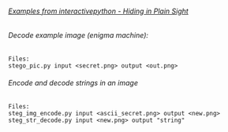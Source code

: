 ###### [Examples from interactivepython - Hiding in Plain Sight](http://interactivepython.org/runestone/static/everyday/2013/03/1_steganography.html)
###### Decode example image (enigma machine):
```
Files:
stego_pic.py input <secret.png> output <out.png>
```
###### Encode and decode strings in an image
```
Files:
steg_img_encode.py input <ascii_secret.png> output <new.png>
steg_str_decode.py input <new.png> output "string"
```
